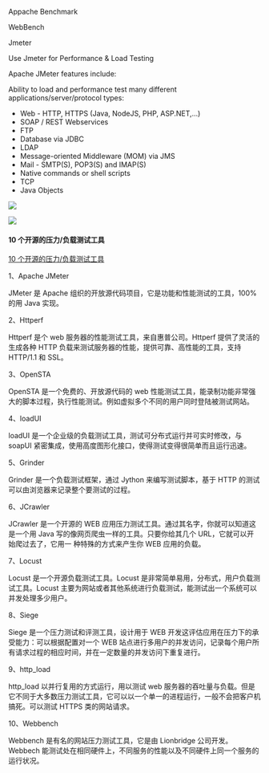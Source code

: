 
Appache Benchmark

WebBench

Jmeter

Use Jmeter for Performance & Load Testing

Apache JMeter features include:

Ability to load and performance test many different applications/server/protocol types:

- Web - HTTP, HTTPS (Java, NodeJS, PHP, ASP.NET,...)
- SOAP / REST Webservices
- FTP
- Database via JDBC
- LDAP
- Message-oriented Middleware (MOM) via JMS
- Mail - SMTP(S), POP3(S) and IMAP(S)
- Native commands or shell scripts
- TCP
- Java Objects

![](https://raw.githubusercontent.com/apache/jmeter/trunk/xdocs/images/screenshots/dashboard/response_time_percentiles_over_time.png)

![](https://www.oschina.net/uploads/img/201003/01171026_RWEE.png)

#### 10 个开源的压力/负载测试工具
[10 个开源的压力/负载测试工具](https://my.oschina.net/editorial-story/blog/864982)

1、Apache JMeter

JMeter 是 Apache 组织的开放源代码项目，它是功能和性能测试的工具，100% 的用 Java 实现。

2、Httperf

Httperf 是个 web 服务器的性能测试工具，来自惠普公司。Httperf 提供了灵活的生成各种 HTTP 负载来测试服务器的性能，提供可靠、高性能的工具，支持 HTTP/1.1 和 SSL。



3、OpenSTA

OpenSTA 是一个免费的、开放源代码的 web 性能测试工具，能录制功能非常强大的脚本过程，执行性能测试。例如虚拟多个不同的用户同时登陆被测试网站。



4、loadUI

loadUI 是一个企业级的负载测试工具，测试可分布式运行并可实时修改，与 soapUI 紧密集成，使用高度图形化接口，使得测试变得很简单而且运行迅速。



5、Grinder

Grinder 是一个负载测试框架，通过 Jython 来编写测试脚本，基于 HTTP 的测试可以由浏览器来记录整个要测试的过程。

6、JCrawler

JCrawler 是一个开源的 WEB 应用压力测试工具。通过其名字，你就可以知道这是一个用 Java 写的像网页爬虫一样的工具。只要你给其几个 URL，它就可以开始爬过去了，它用一 种特殊的方式来产生你 WEB 应用的负载。



7、Locust

Locust 是一个开源负载测试工具。Locust 是非常简单易用，分布式，用户负载测试工具。Locust 主要为网站或者其他系统进行负载测试，能测试出一个系统可以并发处理多少用户。



8、Siege

Siege 是一个压力测试和评测工具，设计用于 WEB 开发这评估应用在压力下的承受能力：可以根据配置对一个 WEB 站点进行多用户的并发访问，记录每个用户所有请求过程的相应时间，并在一定数量的并发访问下重复进行。

9、http_load

http_load 以并行复用的方式运行，用以测试 web 服务器的吞吐量与负载。但是它不同于大多数压力测试工具，它可以以一个单一的进程运行，一般不会把客户机搞死。可以测试 HTTPS 类的网站请求。

10、Webbench

Webbench 是有名的网站压力测试工具，它是由 Lionbridge 公司开发。Webbech 能测试处在相同硬件上，不同服务的性能以及不同硬件上同一个服务的运行状况。

